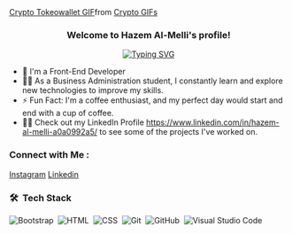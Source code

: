 
<div class="tenor-gif-embed" data-postid="16925827718659707725" data-share-method="host" data-aspect-ratio="1.02049" data-width="100%"><a href="https://tenor.com/view/crypto-tokeowallet-tokeopaywallet-tokeopay-tokeo-gif-16925827718659707725">Crypto Tokeowallet GIF</a>from <a href="https://tenor.com/search/crypto-gifs">Crypto GIFs</a></div> <script type="text/javascript" async src="https://tenor.com/embed.js"></script>

<h3 align="center">
  Welcome to Hazem Al-Melli's profile!
  
</h3>

<!-- Typing SVG by DenverCoder1 - https://github.com/DenverCoder1/readme-typing-svg -->
<p align="center">
  <a href="https://git.io/typing-svg"><img src="https://readme-typing-svg.demolab.com?font=Fira+Code&pause=1000&color=4287FF&background=FF001100&center=true&vCenter=true&width=435&lines=Front-End+Web+Developer;Vibe+Coder;Always+Learning+a+New+Things" alt="Typing SVG" /></a>
</p> 

- 🏢 I'm a Front-End Developer
- 👨‍💻 As a Business Administration  student, I constantly learn and explore new technologies to improve my skills.
- ⚡ Fun Fact: I'm a coffee enthusiast, and my perfect day would start and end with a cup of coffee.
- 👨‍💻 Check out my LinkedIn Profile https://www.linkedin.com/in/hazem-al-melli-a0a0992a5/ to see some of the projects I've worked on.


### Connect with Me :

<a href="https://www.instagram.com/hazem_almelli/" target="_blank">Instagram</a>
<a href="https://www.linkedin.com/in/hazem-al-melli-a0a0992a5/" target="_blank">Linkedin</a>



### 🛠 &nbsp;Tech Stack

![Bootstrap](https://img.shields.io/badge/-Bootstrap-05122A?style=flat&logo=bootstrap&logoColor=563D7C)&nbsp;
![HTML](https://img.shields.io/badge/-HTML-05122A?style=flat&logo=HTML5)&nbsp;
![CSS](https://img.shields.io/badge/-CSS-05122A?style=flat&logo=CSS3&logoColor=1572B6)&nbsp;
![Git](https://img.shields.io/badge/-Git-05122A?style=flat&logo=git)&nbsp;
![GitHub](https://img.shields.io/badge/-GitHub-05122A?style=flat&logo=github)&nbsp;
![Visual Studio Code](https://img.shields.io/badge/-Visual%20Studio%20Code-05122A?style=flat&logo=visual-studio-code&logoColor=007ACC)&nbsp;





